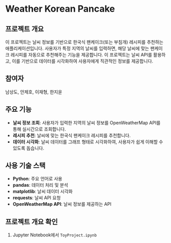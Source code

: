 # Weather Korean Pancake

## 프로젝트 개요

이 프로젝트는 날씨 정보를 기반으로 한국식 팬케이크(또는 부침개) 레시피를 추천하는 애플리케이션입니다. 사용자가 특정 지역의 날씨를 입력하면, 해당 날씨에 맞는 팬케이크 레시피를 자동으로 추천해주는 기능을 제공합니다. 이 프로젝트는 날씨 API를 활용하고, 이를 기반으로 데이터를 시각화하여 사용자에게 직관적인 정보를 제공합니다.

## 참여자
남상도, 안제호, 이재형, 한지윤

## 주요 기능

- **날씨 정보 조회**: 사용자가 입력한 지역의 날씨 정보를 OpenWeatherMap API를 통해 실시간으로 조회합니다.
- **레시피 추천**: 날씨에 맞는 한국식 팬케이크 레시피를 추천합니다.
- **데이터 시각화**: 날씨 데이터를 그래프 형태로 시각화하여, 사용자가 쉽게 이해할 수 있도록 돕습니다.

## 사용 기술 스택

- **Python**: 주요 언어로 사용
- **pandas**: 데이터 처리 및 분석
- **matplotlib**: 날씨 데이터 시각화
- **requests**: 날씨 API 요청
- **OpenWeatherMap API**: 날씨 정보를 제공하는 API

## 프로젝트 개요 확인
1. Jupyter Notebook에서 `ToyProject.ipynb`
